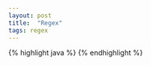 ```yaml
---
layout: post
title:  "Regex"
tags: regex
---
```


{% highlight java %}
{% endhighlight %}

[shortest-subarray-with-sum-at-least-k]: https://leetcode.com/problems/shortest-subarray-with-sum-at-least-k/
